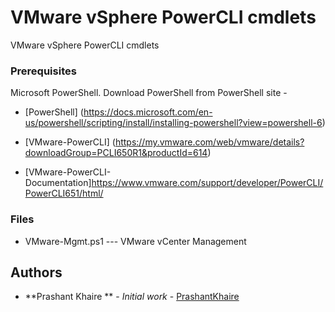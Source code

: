 # VMware vSphere PowerCLI cmdlets

VMware vSphere PowerCLI cmdlets 

### Prerequisites

Microsoft PowerShell. Download PowerShell from PowerShell site - 

* [PowerShell] (https://docs.microsoft.com/en-us/powershell/scripting/install/installing-powershell?view=powershell-6)

* [VMware-PowerCLI] (https://my.vmware.com/web/vmware/details?downloadGroup=PCLI650R1&productId=614)

* [VMware-PowerCLI-Documentation]https://www.vmware.com/support/developer/PowerCLI/PowerCLI651/html/

### Files
* VMware-Mgmt.ps1   --- VMware vCenter Management


## Authors

* **Prashant Khaire ** - *Initial work* - [PrashantKhaire](https://github.com/pkhaire)


